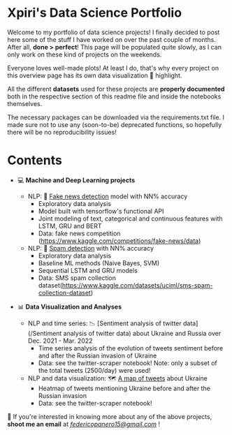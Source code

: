 # Xpiri's Data Science Portfolio

Welcome to my portfolio of data science projects! I finally decided to post here some of the stuff I have worked on over the past couple of months. After all, **done > perfect**! This page will be populated quite slowly, as I can only work on these kind of projects on the weekends. 



Everyone loves well-made plots! At least I do, that's why every project on this overview page has its own data visualization :eyes: highlight.

All the different **datasets** used for these projects are **properly documented** both in the respective section of this readme file and inside the notebooks themselves. 

The necessary packages can be downloaded via the requirements.txt file. I made sure not to use any (soon-to-be) deprecated functions, so hopefully there will be no reproducibility issues! 

# Contents 

* :computer: **Machine and Deep Learning projects**

  * NLP: :newspaper: [Fake news detection]() model with NN% accuracy
    * Exploratory data analysis
    * Model built with tensorflow's functional API
    * Joint modeling of text, categorical and continuous features with LSTM, GRU and BERT 
    * Data: fake news competition (https://www.kaggle.com/competitions/fake-news/data)
  * NLP: :e-mail: [Spam detection]() with NN% accuracy
    * Exploratory data analysis 
    * Baseline ML methods (Naive Bayes, SVM)
    * Sequential LSTM and GRU models
    * Data: SMS spam collection dataset(https://www.kaggle.com/datasets/uciml/sms-spam-collection-dataset)

* :bar_chart: **Data Visualization and Analyses**
  * NLP and time series: :chart_with_downwards_trend: [Sentiment analysis of twitter data](/Sentiment analysis of twitter data) about Ukraine and Russia over Dec. 2021 - Mar. 2022
    * Time series analysis of the evolution of tweets sentiment before and after the Russian invasion of Ukraine
    * Data: see the twitter-scraper notebook! Note: only a subset of the total tweets (2500/day) were used!
  * NLP and data visualization: :world_map: [A map of tweets]() about Ukraine
    * Heatmap of tweets mentioning Ukraine before and after the Russian invasion 
    * Data: see the twitter-scraper notebook!
 
:e-mail: If you're interested in knowing more about any of the above projects, **shoot me an email** at *federicopanero15@gmail.com* ! 

